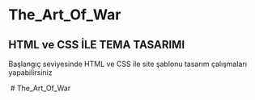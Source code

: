 <h1> The_Art_Of_War </h1>

<h2>HTML ve CSS İLE TEMA TASARIMI</h2>

<P>Başlangıç seviyesinde HTML ve CSS ile site şablonu tasarım çalışmaları yapabilirsiniz</P>

<img src="/images/screen.gif" alt="">
# The_Art_Of_War
